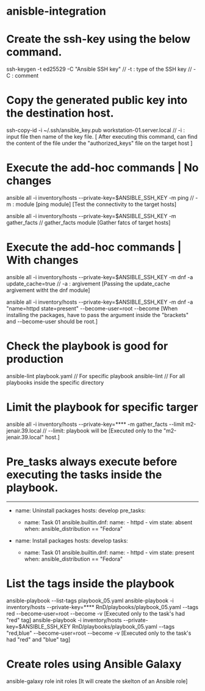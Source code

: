 # anisble-integration

# Create the ssh-key using the below command.
ssh-keygen -t ed25529 -C "Ansible SSH key"      // -t : type of the SSH key // -C : comment

# Copy the generated public key into the destination host.
ssh-copy-id -i ~/.ssh/ansible_key.pub workstation-01.server.local    // -i :  input file then name of the key file.
[ After executing this command, can find the content of the file under the "authorized_keys" file on the target host ]

# Execute the add-hoc commands | No changes
ansible all -i inventory/hosts --private-key=$ANSIBLE_SSH_KEY -m ping           // -m : module [ping module]
[Test the connectivity to the target hosts]

ansible all -i inventory/hosts --private-key=$ANSIBLE_SSH_KEY -m gather_facts   // gather_facts module
[Gather fatcs of target hosts]

# Execute the add-hoc commands | With changes
ansible all -i inventory/hosts --private-key=$ANSIBLE_SSH_KEY -m dnf -a update_cache=true   // -a : argivement
[Passing the update_cache argivement witht the dnf module]

ansible all -i inventory/hosts --private-key=$ANSIBLE_SSH_KEY -m dnf -a "name=httpd state=present" --become-user=root --become
[When installing the packages, have to pass the argument inside the "brackets" and --become-user should be root.]

# Check the playbook is good for production
ansible-lint playbook.yaml      //  For specific playbook
ansible-lint                    //  For all playbooks inside the specific directory

# Limit the playbook for specific targer
ansible all -i inventory/hosts --private-key=**** -m gather_facts --limit m2-jenair.39.local    // --limit: playbook will be [Executed only to the  "m2-jenair.39.local" host.]

# Pre_tasks always execute before executing the tasks inside the playbook.
---
- name: Uninstall packages
  hosts: develop
  pre_tasks:
    - name: Task 01
      ansible.builtin.dnf:
        name:
          - httpd
          - vim
        state: absent
      when: ansible_distribution == "Fedora"

- name: Install packages
  hosts: develop
  tasks:
    - name: Task 01
      ansible.builtin.dnf:
        name:
          - httpd
          - vim
        state: present
      when: ansible_distribution == "Fedora"

# List the tags inside the playbook
ansible-playbook --list-tags playbook_05.yaml
ansible-playbook -i inventory/hosts --private-key=**** RnD/playbooks/playbook_05.yaml --tags red --become-user=root --become -v
[Executed only to the task's had "red" tag]
ansible-playbook -i inventory/hosts --private-key=$ANSIBLE_SSH_KEY RnD/playbooks/playbook_05.yaml --tags "red,blue" --become-user=root --become -v
[Executed only to the task's had "red" and "blue" tag]

# Create roles using Ansible Galaxy
ansible-galaxy role init roles
[It will create the skelton of an Ansible role]

